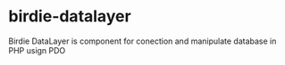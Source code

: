 # birdie-datalayer
Birdie DataLayer is component for conection and manipulate database in PHP usign PDO

